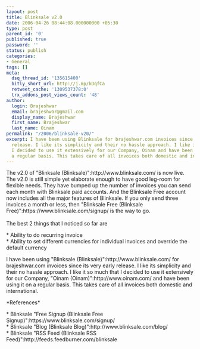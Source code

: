 ```yaml
---
layout: post
title: Blinksale v2.0
date: 2006-04-26 08:44:08.000000000 +05:30
type: post
parent_id: '0'
published: true
password: ''
status: publish
categories:
- General
tags: []
meta:
  dsq_thread_id: '135615400'
  bitly_short_url: http://j.mp/kDqfCa
  retweet_cache: '1309537378:0'
  trx_addons_post_views_count: '48'
author:
  login: Brajeshwar
  email: brajeshwar@gmail.com
  display_name: Brajeshwar
  first_name: Brajeshwar
  last_name: Oinam
permalink: "/2006/blinksale-v20/"
excerpt: I have been using Blinksale for brajeshwar.com invoices since its very early
  release. I like its simplicity and their no hassle approach. I like it so much that
  I decided to use it extensively for our Company, Oinam and have been using it on
  a regular basis. This takes care of all invoices both domestic and international.
---
```

<p>The v2.0 of "Blinksale (Blinksale)":http://www.blinksale.com/ is now live. The v2.0 is still simple yet elaborate enough to have good leg-room for flexible needs. They have bumped up the number of invoices you can send each month with Blinksale paid accounts. And the Blinksale Free account now includes all the major features of Blinksale. If you only send three invoices a month or less, then "Blinksale Free (Blinksale Free)":https://www.blinksale.com/signup/ is the way to go.<br />
<br />
The best 2 things that I noticed so far are</p>
<p>* Ability to do recurring invoice<br />
* Ability to set different currencies for individual invoices and override the default currency</p>
<p>I have been using "Blinksale (Blinksale)":http://www.blinksale.com/ for brajeshwar.com invoices since its very early release. I like its simplicity and their no hassle approach. I like it so much that I decided to use it extensively for our Company, "Oinam (Oinam)":http://www.oinam.com/ and have been using it on a regular basis. This takes care of all invoices both domestic and international.</p>
<p>*References*</p>
<p>* Blinksale "Free Signup (Blinksale Free Signup)":https://www.blinksale.com/signup/<br />
* Blinksale "Blog (Blinksale Blog)":http://www.blinksale.com/blog/<br />
* Blinksale "RSS Feed (Blinksale RSS Feed)":http://feeds.feedburner.com/blinksale</p>
